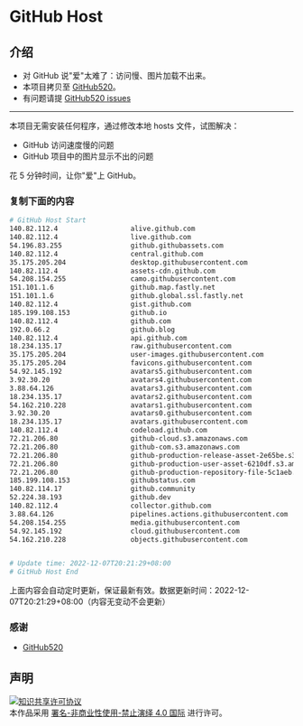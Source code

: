 # GitHub Host
## 介绍
- 对 GitHub 说"爱"太难了：访问慢、图片加载不出来。
- 本项目拷贝至 [GitHub520](https://github.com/521xueweihan/GitHub520)。
- 有问题请提 [GitHub520 issues](https://github.com/521xueweihan/GitHub520/issues/new)

---

本项目无需安装任何程序，通过修改本地 hosts 文件，试图解决：
- GitHub 访问速度慢的问题
- GitHub 项目中的图片显示不出的问题

花 5 分钟时间，让你"爱"上 GitHub。

### 复制下面的内容
```bash
# GitHub Host Start
140.82.112.4                  alive.github.com
140.82.112.4                  live.github.com
54.196.83.255                 github.githubassets.com
140.82.112.4                  central.github.com
35.175.205.204                desktop.githubusercontent.com
140.82.112.4                  assets-cdn.github.com
54.208.154.255                camo.githubusercontent.com
151.101.1.6                   github.map.fastly.net
151.101.1.6                   github.global.ssl.fastly.net
140.82.112.4                  gist.github.com
185.199.108.153               github.io
140.82.112.4                  github.com
192.0.66.2                    github.blog
140.82.112.4                  api.github.com
18.234.135.17                 raw.githubusercontent.com
35.175.205.204                user-images.githubusercontent.com
35.175.205.204                favicons.githubusercontent.com
54.92.145.192                 avatars5.githubusercontent.com
3.92.30.20                    avatars4.githubusercontent.com
3.88.64.126                   avatars3.githubusercontent.com
18.234.135.17                 avatars2.githubusercontent.com
54.162.210.228                avatars1.githubusercontent.com
3.92.30.20                    avatars0.githubusercontent.com
18.234.135.17                 avatars.githubusercontent.com
140.82.112.4                  codeload.github.com
72.21.206.80                  github-cloud.s3.amazonaws.com
72.21.206.80                  github-com.s3.amazonaws.com
72.21.206.80                  github-production-release-asset-2e65be.s3.amazonaws.com
72.21.206.80                  github-production-user-asset-6210df.s3.amazonaws.com
72.21.206.80                  github-production-repository-file-5c1aeb.s3.amazonaws.com
185.199.108.153               githubstatus.com
140.82.114.17                 github.community
52.224.38.193                 github.dev
140.82.112.4                  collector.github.com
3.88.64.126                   pipelines.actions.githubusercontent.com
54.208.154.255                media.githubusercontent.com
54.92.145.192                 cloud.githubusercontent.com
54.162.210.228                objects.githubusercontent.com


# Update time: 2022-12-07T20:21:29+08:00
# GitHub Host End

```
上面内容会自动定时更新，保证最新有效。数据更新时间：2022-12-07T20:21:29+08:00（内容无变动不会更新）

### 感谢

- [GitHub520](https://github.com/521xueweihan/GitHub520)

## 声明
<a rel="license" href="https://creativecommons.org/licenses/by-nc-nd/4.0/deed.zh"><img alt="知识共享许可协议" style="border-width: 0" src="https://licensebuttons.net/l/by-nc-nd/4.0/88x31.png"></a><br>本作品采用 <a rel="license" href="https://creativecommons.org/licenses/by-nc-nd/4.0/deed.zh">署名-非商业性使用-禁止演绎 4.0 国际</a> 进行许可。